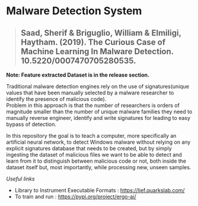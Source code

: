 # Malware Detection System
>## Saad, Sherif & Briguglio, William & Elmiligi, Haytham. (2019). The Curious Case of Machine Learning In Malware Detection. 10.5220/0007470705280535. 
**Note: Feature extracted Dataset is in the release section.**

Traditional malware detection engines rely on the use of signatures(unique values that have been manually 
selected by a malware researcher to identify the presence of malicious code).  
Problem in this approach is that the number of researchers is orders of magnitude smaller than the number of unique malware families they need to manually reverse engineer,
identify and write signatures for leading to easy bypass of detection.  

In this repository the goal is to teach a computer, more specifically an artificial neural network,
to detect Windows malware without relying on any explicit signatures database that needs to be created,
but by simply ingesting the dataset of malicious files we want to be able to detect and learn from it
to distinguish between malicious code or not, both inside the dataset itself but, most importantly, 
while processing new, unseen samples.

*Useful links*

- Library to Instrument Executable Formats : https://lief.quarkslab.com/
- To train and run : https://pypi.org/project/ergo-ai/




